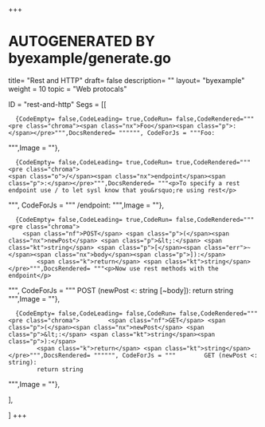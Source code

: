 +++
# AUTOGENERATED BY byexample/generate.go
title= "Rest and HTTP"
draft= false
description= ""
layout= "byexample"
weight = 10
topic = "Web protocals"

ID = "rest-and-http"
Segs = [[
  
      {CodeEmpty= false,CodeLeading= true,CodeRun= false,CodeRendered="""<pre class="chroma"><span class="nx">Foo</span><span class="p">:</span></pre>""",DocsRendered= """""", CodeForJs = """Foo:
""",Image = ""},

      {CodeEmpty= false,CodeLeading= true,CodeRun= true,CodeRendered="""<pre class="chroma">
    <span class="o">/</span><span class="nx">endpoint</span><span class="p">:</span></pre>""",DocsRendered= """<p>To specify a rest endpoint use / to let sysl know that you&rsquo;re using rest</p>
""", CodeForJs = """    /endpoint:
""",Image = ""},

      {CodeEmpty= false,CodeLeading= true,CodeRun= false,CodeRendered="""<pre class="chroma">
        <span class="nf">POST</span> <span class="p">(</span><span class="nx">newPost</span> <span class="p">&lt;:</span> <span class="kt">string</span> <span class="p">[</span><span class="err">~</span><span class="nx">body</span><span class="p">]):</span>
            <span class="k">return</span> <span class="kt">string</span></pre>""",DocsRendered= """<p>Now use rest methods with the endpoint</p>
""", CodeForJs = """        POST (newPost <: string [~body]):
            return string
""",Image = ""},

      {CodeEmpty= false,CodeLeading= false,CodeRun= false,CodeRendered="""<pre class="chroma">        <span class="nf">GET</span> <span class="p">(</span><span class="nx">newPost</span> <span class="p">&lt;:</span> <span class="kt">string</span><span class="p">):</span>
            <span class="k">return</span> <span class="kt">string</span></pre>""",DocsRendered= """""", CodeForJs = """        GET (newPost <: string):
            return string
""",Image = ""},


],

]
+++


